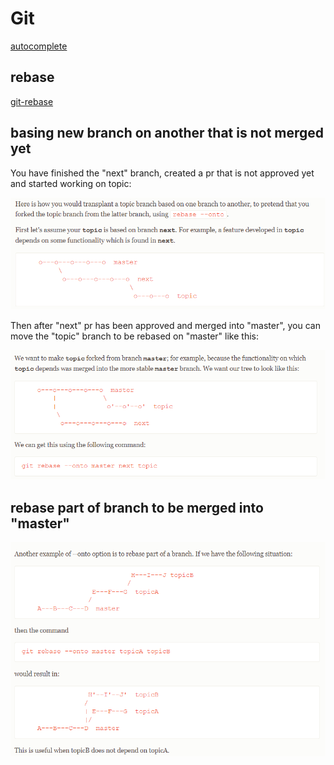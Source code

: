# Git

[autocomplete](https://github.com/dahlbyk/posh-git)
## rebase

[git-rebase](https://www.atlassian.com/git/tutorials/rewriting-history/git-rebase)

## basing new branch on another that is not merged yet

You have finished the "next" branch, created a pr that is not approved yet and started working on topic:

![Alt text](image-1.png)

Then after "next" pr has been approved and merged into "master", you can move the "topic" branch to be rebased on "master" like this:

![Alt text](image-2.png)

## rebase part of branch to be merged into "master"

![Alt text](image-3.png)
